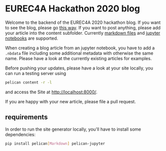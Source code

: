 # EUREC4A Hackathon 2020 blog

Welcome to the backend of the EUREC4A 2020 hackathon blog. If you want to see the blog, please go [this way](https://eurec4a.github.io/hackathon2020_blog/).
If you want to post anything, please add your article into the content subfolder.
Currently [markdown files](https://docs.getpelican.com/en/stable/quickstart.html#create-an-article) and [jupyter notebooks](https://github.com/danielfrg/pelican-jupyter) are supported.

When creating a blog article from an jupyter notebook, you have to add a `.nbdata` file including some additional metadata with otherwise the same name. Please have a look at the currently existing articles for examples.

Before pushing your updates, please have a look at your site locally, you can run a testing server using
```bash
pelican content -r -l
```
and access the Site at [http://localhost:8000/](http://localhost:8000/).

If you are happy with your new article, please file a pull request.

## requirements
In order to run the site generator locally, you'll have to install some dependencies:
```bash
pip install pelican[Markdown] pelican-jupyter
```
